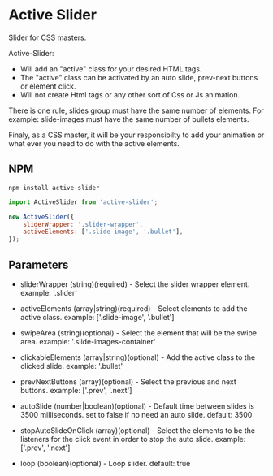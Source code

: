 # Active Slider
Slider for CSS masters.

Active-Slider:
- Will add an "active" class  for your desired HTML tags.
- The "active" class can be activated by an auto slide, prev-next buttons or element click.
- Will not create Html tags or any other sort of Css or Js animation.

There is one rule, slides group must have the same number of elements.
For example: slide-images must have the same number of bullets elements.

Finaly, as a CSS master, it will be your responsibilty to add your animation or what ever you need to do with the active elements.


## NPM

```
npm install active-slider
```

```javascript
import ActiveSlider from 'active-slider';

new ActiveSlider({
    sliderWrapper: '.slider-wrapper', 
    activeElements: ['.slide-image', '.bullet'],
}); 

```

## Parameters
- sliderWrapper
(string)(required) - Select the slider wrapper element.
example: '.slider'
    
- activeElements
(array|string)(required) - Select elements to add the active class.
example: ['.slide-image', '.bullet']
    
- swipeArea
(string)(optional) - Select the element that will be the swipe area.
example: '.slide-images-container'

- clickableElements
(array|string)(optional) -  Add the active class to the clicked slide.
example: '.bullet'

- prevNextButtons
(array)(optional) - Select the previous and next buttons.
example: ['.prev', '.next']

- autoSlide
(number|boolean)(optional)  - Default time between slides is 3500 milliseconds. set to false if no need an auto slide.
default: 3500

- stopAutoSlideOnClick
(array)(optional) - Select the elements to be the listeners for the click event in order to stop the auto slide.
example: ['.prev', '.next']

- loop
(boolean)(optional) - Loop slider.
default: true


